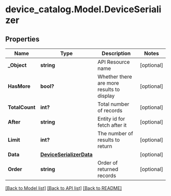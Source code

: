 # device_catalog.Model.DeviceSerializer
## Properties

Name | Type | Description | Notes
------------ | ------------- | ------------- | -------------
**_Object** | **string** | API Resource name | [optional] 
**HasMore** | **bool?** | Whether there are more results to display | [optional] 
**TotalCount** | **int?** | Total number of records | [optional] 
**After** | **string** | Entity id for fetch after it | [optional] 
**Limit** | **int?** | The number of results to return | [optional] 
**Data** | [**DeviceSerializerData**](DeviceSerializerData.md) |  | [optional] 
**Order** | **string** | Order of returned records | [optional] 

[[Back to Model list]](../README.md#documentation-for-models) [[Back to API list]](../README.md#documentation-for-api-endpoints) [[Back to README]](../README.md)

